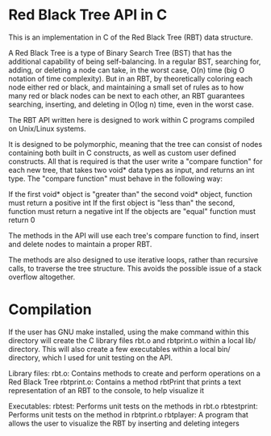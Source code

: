 Red Black Tree API in C
=======================

This is an implementation in C of the Red Black Tree (RBT) data structure.

A Red Black Tree is a type of Binary Search Tree (BST) that has the additional capability of being self-balancing. In a regular BST, searching for, adding, or deleting a node can take, in the worst case, O(n) time (big O notation of time complexity). But in an RBT, by theoretically coloring each node either red or black, and maintaining a small set of rules as to how many red or black nodes can be next to each other, an RBT guarantees searching, inserting, and deleting in O(log n) time, even in the worst case.

The RBT API written here is designed to work within C programs compiled on Unix/Linux systems.

It is designed to be polymorphic, meaning that the tree can consist of nodes containing both built in C constructs, as well as custom user defined constructs. All that is required is that the user write a "compare function" for each new tree, that takes two void* data types as input, and returns an int type. The "compare function" must behave in the following way:

If the first void* object is "greater than" the second void* object, function must return a positive int
If the first object is "less than" the second, function must return a negative int
If the objects are "equal" function must return 0

The methods in the API will use each tree's compare function to find, insert and delete nodes to maintain a proper RBT.

The methods are also designed to use iterative loops, rather than recursive calls, to traverse the tree structure. This avoids the possible issue of a stack overflow altogether.

Compilation
===========

If the user has GNU make installed, using the make command within this directory will create the C library files rbt.o and rbtprint.o within a local lib/ directory. This will also create a few executables within a local bin/ directory, which I used for unit testing on the API.

Library files:
rbt.o: Contains methods to create and perform operations on a Red Black Tree
rbtprint.o: Contains a method rbtPrint that prints a text representation of an RBT to the console, to help visualize it

Executables:
rbtest: Performs unit tests on the methods in rbt.o
rbtestprint: Performs unit tests on the method in rbtprint.o
rbtplayer: A program that allows the user to visualize the RBT by inserting and deleting integers
